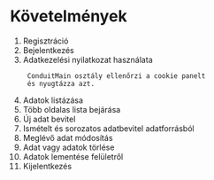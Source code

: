 
# Követelmények

1. Regisztráció
2. Bejelentkezés
3. Adatkezelési nyilatkozat használata  
   ```
    ConduitMain osztály ellenőrzi a cookie panelt 
    és nyugtázza azt.
    ```
4. Adatok listázása
5. Több oldalas lista bejárása
6. Új adat bevitel
7. Ismételt és sorozatos adatbevitel adatforrásból
8. Meglévő adat módosítás
9. Adat vagy adatok törlése
10. Adatok lementése felületről
11. Kijelentkezés